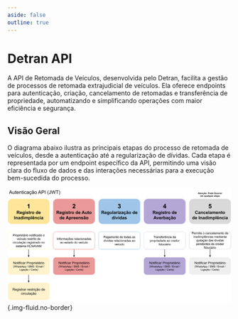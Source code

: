 ```yaml
---
aside: false
outline: true
---
```


# Detran API <Badge type="warning" :text="`v ${apiVersion}`" />

A API de Retomada de Veículos, desenvolvida pelo Detran, facilita a gestão de processos de retomada extrajudicial de veículos. Ela oferece endpoints para autenticação, criação, cancelamento de retomadas e transferência de propriedade, automatizando e simplificando operações com maior eficiência e segurança.

## Visão Geral

O diagrama abaixo ilustra as principais etapas do processo de retomada de veículos, desde a autenticação até a regularização de dívidas. Cada etapa é representada por um endpoint específico da API, permitindo uma visão clara do fluxo de dados e das interações necessárias para a execução bem-sucedida do processo.

![Fluxo de Dados da API](./api.svg){.img-fluid.no-border}

<br />

<OASpec
  :groupByTags="false"
  :hideInfo="true"
  :hideServers="true"
  :hideBranding="true"
  :hidePathsSummary="false"
  :spec="loadSpec"
/>

<script setup lang="ts">
  import { useTheme } from 'vitepress-openapi/client'
  // import openApiConfig from '../../openapi.config'
  import detranSpec from './detran.json' with { type: 'json' }

  useTheme({
    // schemaConfig: openApiConfig,
    operation: {
      // Set the operation badges. The order is respected.
      badges: ['deprecated'],
      // Slots to render in the OAOperation component.
      slots: [
        'header',
        'path',
        'description',
        'security',
        'request-body',
        'parameters',
        'responses',
      ],
      // Set the number of columns to use in the OAOperation component.
      cols: 1,
    }
  })

  const loadSpec = JSON.parse(JSON.stringify(detranSpec))
  // loadSpec.servers = [
  //   {
  //     url: 'https://api.detran.gov.br',
  //     description: 'Servidor de Produção',
  //   },
  // ]
  const apiVersion = loadSpec.info.version
 </script>
